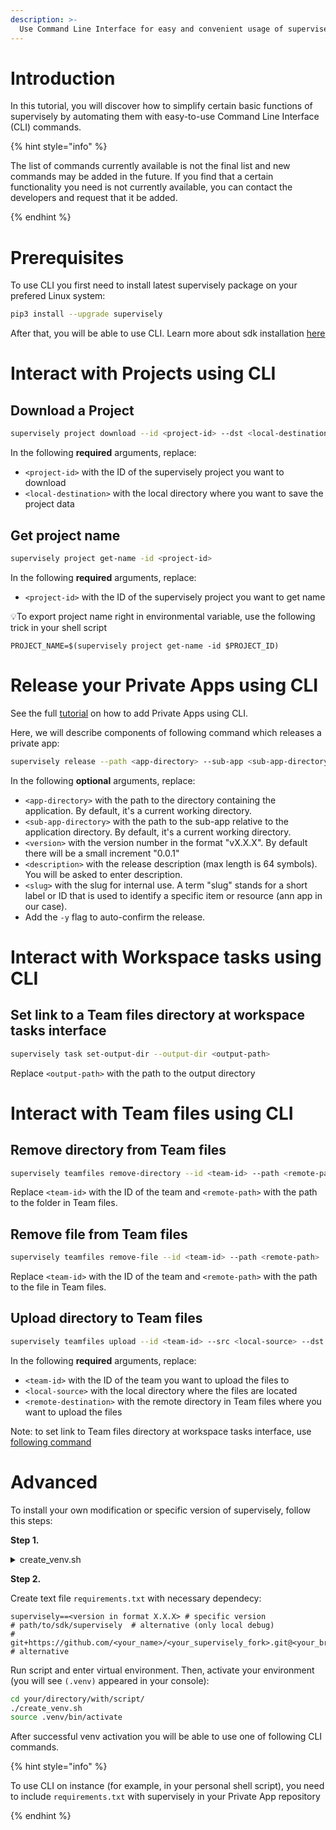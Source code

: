 ```yaml
---
description: >-
  Use Command Line Interface for easy and convenient usage of supervisely functional right inside your console locally and with shell scripts on instance!
---
```


# Introduction

In this tutorial, you will discover how to simplify certain basic functions of supervisely by automating them with easy-to-use Command Line Interface (CLI) commands.

{% hint style="info" %}

The list of commands currently available is not the final list and new commands may be added in the future. If you find that a certain functionality you need is not currently available, you can contact the developers and request that it be added.

{% endhint %}

# Prerequisites

To use CLI you first need to install latest supervisely package on your prefered Linux system:

```bash
pip3 install --upgrade supervisely
```

After that, you will be able to use CLI. Learn more about sdk installation [here](https://developer.supervise.ly/getting-started/installation)

# Interact with Projects using CLI

## Download a Project
```bash
supervisely project download --id <project-id> --dst <local-destination>
```
In the following **required** arguments, replace:
- `<project-id>` with the ID of the supervisely project you want to download
- `<local-destination>` with the local directory where you want to save the project data

## Get project name
```bash
supervisely project get-name -id <project-id>
```
In the following **required** arguments, replace:  
- `<project-id>` with the ID of the supervisely project you want to get name

💡To export project name right in environmental variable, use the following trick in your shell script
```shell
PROJECT_NAME=$(supervisely project get-name -id $PROJECT_ID)
```

# Release your Private Apps using CLI

See the full [tutorial](../app-development/basics/add-private-app.md) on how to add Private Apps using CLI.

Here, we will describe components of following command which releases a private app:

```bash
supervisely release --path <app-directory> --sub-app <sub-app-directory> --release-version <version> --release-description <description> --slug <slug> -y
```
In the following **optional** arguments, replace: 
- `<app-directory>` with the path to the directory containing the application. By default, it's a current working directory.
- `<sub-app-directory>` with the path to the sub-app relative to the application directory. By default, it's a current working directory.
- `<version>` with the version number in the format "vX.X.X". By default there will be a small increment "0.0.1" 
- `<description>` with the release description (max length is 64 symbols). You will be asked to enter description.
- `<slug>` with the slug for internal use. A term "slug" stands for a short label or ID that is used to identify a specific item or resource (ann app in our case).
- Add the `-y` flag to auto-confirm the release.

# Interact with Workspace tasks using CLI

## Set link to a Team files directory at workspace tasks interface
```bash
supervisely task set-output-dir --output-dir <output-path>
```
Replace `<output-path>` with the path to the output directory

# Interact with Team files using CLI

## Remove directory from Team files
```bash
supervisely teamfiles remove-directory --id <team-id> --path <remote-path>
```
Replace `<team-id>` with the ID of the team and `<remote-path>` with the path to the folder in Team files.

## Remove file from Team files
```bash
supervisely teamfiles remove-file --id <team-id> --path <remote-path>
```
Replace `<team-id>` with the ID of the team and `<remote-path>` with the path to the file in Team files.

## Upload directory to Team files
```bash
supervisely teamfiles upload --id <team-id> --src <local-source> --dst <remote-destination>
```
In the following **required** arguments, replace:  
- `<team-id>` with the ID of the team you want to upload the files to
- `<local-source>` with the local directory where the files are located
- `<remote-destination>` with the remote directory in Team files where you want to upload the files

Note: to set link to Team files directory at workspace tasks interface, use [following command](#set-tasks-with-cli)


# Advanced

To install your own modification or specific version of supervisely, follow this steps:

**Step 1.**
<details>

<summary>create_venv.sh</summary>

```shell
#!/bin/bash

# learn more in documentation
# Official python docs: https://docs.python.org/3/library/venv.html
# Superviely developer portal: https://developer.supervise.ly/getting-started/installation#venv

if [ -d ".venv" ]; then
    echo "VENV already exists, will be removed"
    rm -rf .venv
fi

echo "VENV will be created" && \
python3 -m venv .venv && \
source .venv/bin/activate && \

echo "Install requirements..." && \
pip3 install -r requirements.txt && \
echo "Requirements have been successfully installed" && \
echo "Testing imports, please wait a minute ..." && \
python -c "import supervisely as sly" && \
echo "Success!" && \
deactivate
```

</details>

**Step 2.**

Create text file `requirements.txt` with necessary dependecy:

```text
supervisely==<version in format X.X.X> # specific version
# path/to/sdk/supervisely  # alternative (only local debug)
# git+https://github.com/<your_name>/<your_supervisely_fork>.git@<your_branch> # alternative
```

Run script and enter virtual environment. Then, activate your environment (you will see `(.venv)` appeared in your console):

```bash
cd your/directory/with/script/
./create_venv.sh
source .venv/bin/activate
```

After successful venv activation you will be able to use one of following CLI commands.

{% hint style="info" %}

To use CLI on instance (for example, in your personal shell script), you need to include `requirements.txt` with supervisely in your Private App repository

{% endhint %}
